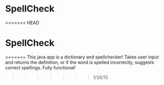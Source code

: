 # SpellCheck
<<<<<<< HEAD
# SpellCheck
=======
This java app is a dictionary and spellchecker!
Takes user input and returns the definition, or if the word is spelled incorrectly, suggests correct spellings.
Fully functional!
>>>>>>> 1/26/15
